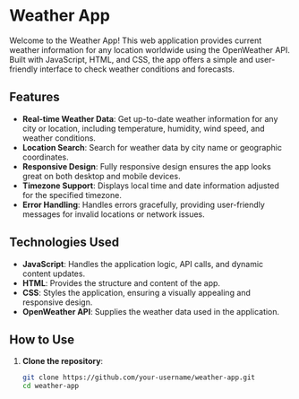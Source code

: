 # Weather App

Welcome to the Weather App! This web application provides current weather information for any location worldwide using the OpenWeather API. Built with JavaScript, HTML, and CSS, the app offers a simple and user-friendly interface to check weather conditions and forecasts.

## Features

- **Real-time Weather Data**: Get up-to-date weather information for any city or location, including temperature, humidity, wind speed, and weather conditions.
- **Location Search**: Search for weather data by city name or geographic coordinates.
- **Responsive Design**: Fully responsive design ensures the app looks great on both desktop and mobile devices.
- **Timezone Support**: Displays local time and date information adjusted for the specified timezone.
- **Error Handling**: Handles errors gracefully, providing user-friendly messages for invalid locations or network issues.

## Technologies Used

- **JavaScript**: Handles the application logic, API calls, and dynamic content updates.
- **HTML**: Provides the structure and content of the app.
- **CSS**: Styles the application, ensuring a visually appealing and responsive design.
- **OpenWeather API**: Supplies the weather data used in the application.

## How to Use

1. **Clone the repository**:
    ```bash
    git clone https://github.com/your-username/weather-app.git
    cd weather-app
    ```
